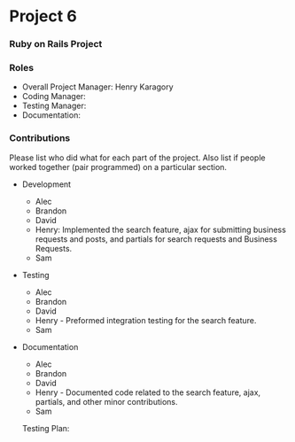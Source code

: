 # Project 6
### Ruby on Rails Project

### Roles
* Overall Project Manager: Henry Karagory
* Coding Manager:
* Testing Manager:
* Documentation:

### Contributions
Please list who did what for each part of the project.
Also list if people worked together (pair programmed) on a particular section.

* Development
  * Alec 
  * Brandon
  * David
  * Henry: Implemented the search feature, ajax for submitting business requests and posts, and partials for search requests and Business Requests. 
  * Sam

* Testing
  * Alec 
  * Brandon
  * David
  * Henry - Preformed integration testing for the search feature.
  * Sam
  
* Documentation
  * Alec 
  * Brandon
  * David
  * Henry - Documented code related to the search feature, ajax, partials, and other minor contributions.
  * Sam
  
  Testing Plan:
